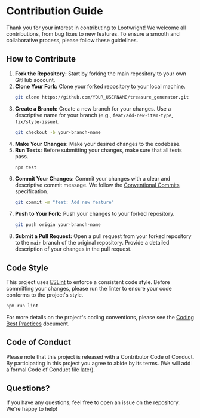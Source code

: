 # Contribution Guide

Thank you for your interest in contributing to Lootwright! We welcome all contributions, from bug fixes to new features. To ensure a smooth and collaborative process, please follow these guidelines.

## How to Contribute

1.  **Fork the Repository:** Start by forking the main repository to your own GitHub account.
2.  **Clone Your Fork:** Clone your forked repository to your local machine.
    ```bash
    git clone https://github.com/YOUR_USERNAME/treasure_generator.git
    ```
3.  **Create a Branch:** Create a new branch for your changes. Use a descriptive name for your branch (e.g., `feat/add-new-item-type`, `fix/style-issue`).
    ```bash
    git checkout -b your-branch-name
    ```
4.  **Make Your Changes:** Make your desired changes to the codebase.
5.  **Run Tests:** Before submitting your changes, make sure that all tests pass.
    ```bash
    npm test
    ```
6.  **Commit Your Changes:** Commit your changes with a clear and descriptive commit message. We follow the [Conventional Commits](https://www.conventionalcommits.org/) specification.
    ```bash
    git commit -m "feat: Add new feature"
    ```
7.  **Push to Your Fork:** Push your changes to your forked repository.
    ```bash
    git push origin your-branch-name
    ```
8.  **Submit a Pull Request:** Open a pull request from your forked repository to the `main` branch of the original repository. Provide a detailed description of your changes in the pull request.

## Code Style

This project uses [ESLint](https://eslint.org/) to enforce a consistent code style. Before committing your changes, please run the linter to ensure your code conforms to the project's style.

```bash
npm run lint
```

For more details on the project's coding conventions, please see the [Coding Best Practices](./Coding_Best_Practices.md) document.

## Code of Conduct

Please note that this project is released with a Contributor Code of Conduct. By participating in this project you agree to abide by its terms. (We will add a formal Code of Conduct file later).

## Questions?

If you have any questions, feel free to open an issue on the repository. We're happy to help!
